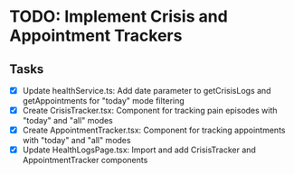 # TODO: Implement Crisis and Appointment Trackers

## Tasks
- [x] Update healthService.ts: Add date parameter to getCrisisLogs and getAppointments for "today" mode filtering
- [x] Create CrisisTracker.tsx: Component for tracking pain episodes with "today" and "all" modes
- [x] Create AppointmentTracker.tsx: Component for tracking appointments with "today" and "all" modes
- [x] Update HealthLogsPage.tsx: Import and add CrisisTracker and AppointmentTracker components
